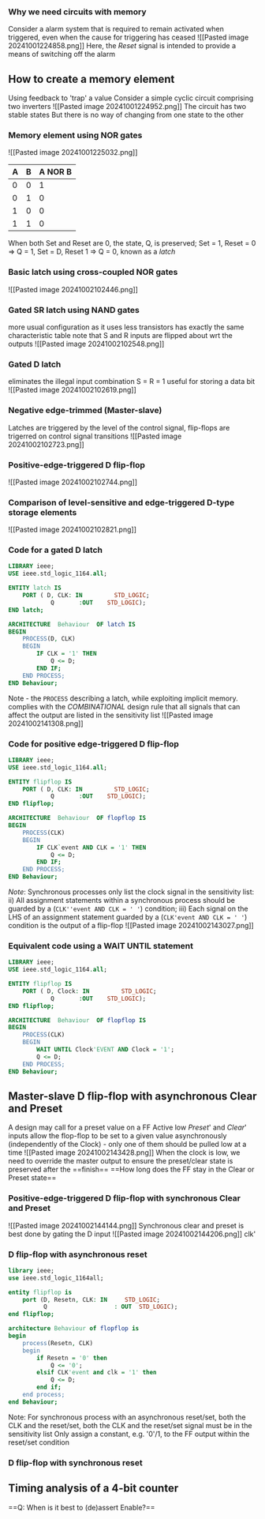 
### Why we need circuits with memory
Consider a alarm system that is required to remain activated when triggered, even when the cause for triggering has ceased
![[Pasted image 20241001224858.png]]
Here, the *Reset* signal is intended to provide a means of switching off the alarm

## How to create a memory element
Using feedback to 'trap' a value
Consider a simple cyclic circuit comprising two inverters
![[Pasted image 20241001224952.png]]
The circuit has two stable states
But there is no way of changing from one state to the other

### Memory element using NOR gates
![[Pasted image 20241001225032.png]]

| A   | B   | A NOR B |
| --- | --- | ------- |
| 0   | 0   | 1       |
| 0   | 1   | 0       |
| 1   | 0   | 0       |
| 1   | 1   | 0       |
When both Set and Reset are 0, the state, Q, is preserved; Set = 1, Reset = 0 => Q = 1, Set = D, Reset 1 => Q  = 0, known as a *latch*

### Basic latch using cross-coupled NOR gates
![[Pasted image 20241002102446.png]]


### Gated SR latch using NAND gates
more usual configuration as it uses less transistors
	has exactly the same characteristic table
	note that S and R inputs are flipped about wrt the outputs
![[Pasted image 20241002102548.png]]

### Gated D latch
eliminates the illegal input combination S = R = 1
useful for storing a data bit
![[Pasted image 20241002102619.png]]

### Negative edge-trimmed (Master-slave)
Latches are triggered by the level of the control signal, flip-flops are trigerred on control signal transitions
![[Pasted image 20241002102723.png]]

### Positive-edge-triggered D flip-flop
![[Pasted image 20241002102744.png]]

### Comparison of level-sensitive and edge-triggered D-type storage elements
![[Pasted image 20241002102821.png]]

### Code for a gated D latch
```vhdl
LIBRARY ieee;
USE ieee.std_logic_1164.all;

ENTITY latch IS
	PORT ( D, CLK: IN         STD_LOGIC;         
			Q       :OUT    STD_LOGIC);
END latch;

ARCHITECTURE  Behaviour  OF latch IS
BEGIN
	PROCESS(D, CLK)
	BEGIN
		IF CLK = '1' THEN
			Q <= D;
		END IF;
	END PROCESS;
END Behaviour;
```

Note - the `PROCESS` describing a latch, while exploiting implicit memory. complies with the *COMBINATIONAL* design rule that all signals that can affect the output are listed in the sensitivity list
![[Pasted image 20241002141308.png]]

### Code for positive edge-triggered D flip-flop
```vhdl
LIBRARY ieee;
USE ieee.std_logic_1164.all;

ENTITY flipflop IS
	PORT ( D, CLK: IN         STD_LOGIC;         
			Q       :OUT    STD_LOGIC);
END flipflop;

ARCHITECTURE  Behaviour  OF flopflop IS
BEGIN
	PROCESS(CLK)
	BEGIN
		IF CLK`event AND CLK = '1' THEN
			Q <= D;
		END IF;
	END PROCESS;
END Behaviour;
```
*Note*: Synchronous processes only list the clock signal in the sensitivity list:
ii) All assignment statements within a synchronous process should be guarded by a (`CLK''event AND CLK = ' '`) condition;
iii) Each signal on the LHS of an assignment statement guarded by a (`CLK'event AND CLK = ' '`) condition is the output of a flip-flop
![[Pasted image 20241002143027.png]]

### Equivalent code using a WAIT UNTIL statement
```vhdl
LIBRARY ieee;
USE ieee.std_logic_1164.all;

ENTITY flipflop IS
	PORT ( D, Clock: IN         STD_LOGIC;         
			Q       :OUT    STD_LOGIC);
END flipflop;

ARCHITECTURE  Behaviour  OF flopflop IS
BEGIN
	PROCESS(CLK)
	BEGIN
		WAIT UNTIL Clock'EVENT AND Clock = '1';
		Q <= D;
	END PROCESS;
END Behaviour;
```

## Master-slave D flip-flop with asynchronous Clear and Preset
A design may call for a preset value on a FF
Active low *Preset*' and *Clear*' inputs allow the flop-flop to be set to a given value asynchronously (independently of the Clock) - only one of them should be pulled low at a time
![[Pasted image 20241002143428.png]]
When the clock is low, we need to override the master output to ensure the preset/clear state is preserved after the ==finish==
==How long does the FF stay in the Clear or Preset state==

### Positive-edge-triggered D flip-flop with synchronous Clear and Preset
![[Pasted image 20241002144144.png]]
Synchronous clear and preset is best done by gating the D input
![[Pasted image 20241002144206.png]]
 clk'
### D flip-flop with asynchronous reset
```vhdl
library ieee;
use ieee.std_logic_1164all;

entity flipflop is 
	port (D, Resetn, CLK: IN     STD_LOGIC;
		  Q                   : OUT  STD_LOGIC);
end flipflop;

architecture Behaviour of flopflop is
begin
	process(Resetn, CLK)
	begin
		if Resetn = '0' then
			Q <= '0';
		elsif CLK'event and clk = '1' then
			Q <= D;
		end if;
	end process;
end Behaviour;
```

Note: For synchronous process with an asynchronous reset/set, both the CLK and the reset/set, both the CLK and the reset/set signal must be in the sensitivity list
Only assign a constant, e.g. '0'/1, to the FF output within the reset/set condition

### D flip-flop with synchronous reset




## Timing analysis of a 4-bit counter

==Q: When is it best to (de)assert Enable?==
